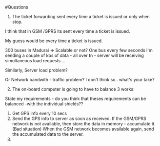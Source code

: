 #Questions

1. The ticket forwarding sent every time a ticket is issued or only when stop.

I think that in GSM /GPRS its sent every time a ticket is issued.

My guess would be every time a ticket is issued.

300 buses in Madurai => Scalable or not? One bus every few seconds I'm sending a couple of kbs of data - all over tn - server will be receiving simultaneous load requests....

Similarly, Server load problem?

Or Network bandwith - traffic  problem? I don't think so.. what's your take?

2. The on-board computer is going to have to balance 3 works:

State my requirements - do you think that theses requirements can be balanced -with the individual shields??

1. Get GPS info every 10 secs
2. Send the GPS info to server as soon as received. If the GSM/GPRS network is not available, then store the data in memory - accumulate it. (Bad situation) When the GSM network becomes available again, send the accumulated data to the server.
3. 
